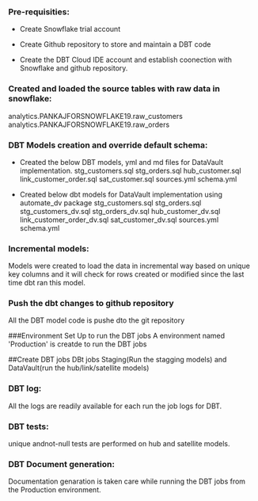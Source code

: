 ### Pre-requisities:
- Create Snowflake trial account 

- Create Github repository to store and maintain a DBT code 

- Create the DBT Cloud IDE account and establish coonection with Snowflake and github repository.



### Created and loaded the source tables with raw data in snowflake:

analytics.PANKAJFORSNOWFLAKE19.raw_customers
analytics.PANKAJFORSNOWFLAKE19.raw_orders

### DBT Models creation and override default schema:

- Created the below DBT models, yml and md files for DataVault implementation.
stg_customers.sql
stg_orders.sql
hub_customer.sql
link_customer_order.sql
sat_customer.sql
sources.yml
schema.yml

- Created below dbt models for DataVault implementation using automate_dv package
stg_customers.sql
stg_orders.sql
stg_customers_dv.sql
stg_orders_dv.sql
hub_customer_dv.sql
link_customer_order_dv.sql
sat_customer_dv.sql
sources.yml
schema.yml


  
### Incremental models:
Models were created to load the data in incremental way based on unique key columns and it will check for rows created or modified since the last time dbt ran this model.

### Push the dbt changes to github repository
All the DBT model code is pushe dto the git repository

###Environment Set Up to run the DBT jobs
A environment named 'Production' is creatde to run the DBT jobs

##Create DBT jobs
DBt jobs Staging(Run the stagging models) and DataVault(run the hub/link/satellite models)

### DBT log:

All the logs are readily available for each run the job logs for DBT.

### DBT tests:

unique andnot-null tests are performed on hub and satellite models.

### DBT Document generation:

Documentation genaration is taken care while running the DBT jobs from the Production environment.

